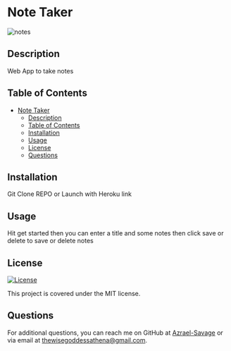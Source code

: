 # Note Taker


![notes](https://user-images.githubusercontent.com/113001155/223583382-28004e0a-c32e-4b83-aaf6-cc010fdd0b98.PNG)


## Description
Web App to take notes

## Table of Contents
- [Note Taker](#note-taker)
  - [Description](#description)
  - [Table of Contents](#table-of-contents)
  - [Installation](#installation)
  - [Usage](#usage)
  - [License](#license)
  - [Questions](#questions)

## Installation
Git Clone REPO or Launch with Heroku link

## Usage
Hit get started then you can enter a title and some notes then click save or delete to save or delete notes

## License
[![License](https://img.shields.io/badge/License-MIT-yellow.svg)](https://opensource.org/licenses/MIT)

This project is covered under the MIT license.


## Questions
For additional questions, you can reach me on GitHub at [Azrael-Savage](https://github.com/Azrael-Savage)
or via email at thewisegoddessathena@gmail.com.
